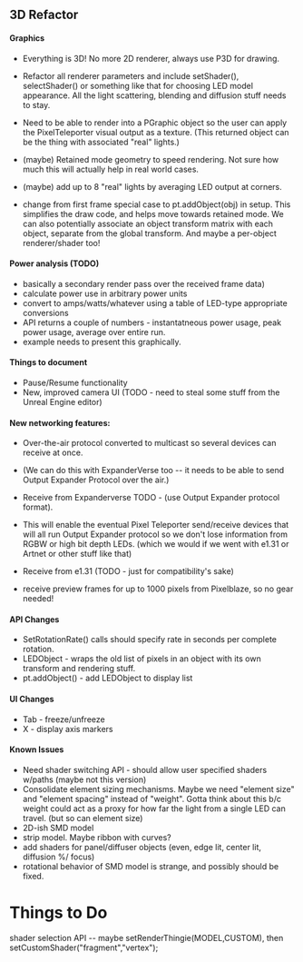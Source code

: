 ## 3D Refactor



#### Graphics
- Everything is 3D! No more 2D renderer, always use P3D for drawing.

- Refactor all renderer parameters and include setShader(), selectShader() or something like that for
choosing LED model appearance.   All the light scattering, blending and diffusion stuff needs to stay.

- Need to be able to render into a PGraphic object so the user can apply the PixelTeleporter visual output as
a texture. (This returned object can be the thing with associated "real" lights.)
- (maybe) Retained mode geometry to speed rendering.  Not sure how much this will actually
 help in real world cases.
- (maybe) add up to 8 "real" lights by averaging LED output at corners. 

- change from first frame special case to pt.addObject(obj) in setup.  This simplifies the draw code, and helps move
towards retained mode.   We can also potentially associate an object transform matrix with each object, separate from
the global transform.   And maybe a per-object renderer/shader too!


#### Power analysis (TODO)
- basically a secondary render pass over the received frame data)
- calculate power use in arbitrary power units
- convert to amps/watts/whatever using a table of LED-type appropriate conversions
- API returns a couple of numbers -  instantatneous power usage, peak power usage, average over entire run.
- example needs to present this graphically.

#### Things to document
- Pause/Resume functionality
- New, improved camera UI (TODO - need to steal some stuff from the Unreal Engine editor)

#### New networking features: 
- Over-the-air protocol converted to multicast so several devices can receive at once.  
- (We can do this with ExpanderVerse too -- it needs to be able to send Output Expander Protocol over the air.)
- Receive from Expanderverse TODO - (use Output Expander protocol format).
- This will enable the eventual Pixel Teleporter send/receive devices that will all run Output Expander protocol so we don't lose information from RGBW or high bit depth LEDs.
 (which we would if we went with e1.31 or Artnet or other stuff like that)

- Receive from e1.31 (TODO - just for compatibility's sake)
- receive preview frames for up to 1000 pixels from Pixelblaze, so no gear needed!

#### API Changes
- SetRotationRate() calls should specify rate in seconds per complete rotation.
- LEDObject - wraps the old list of pixels in an object with its own transform and rendering stuff.
- pt.addObject() - add LEDObject to display list

#### UI Changes
- Tab - freeze/unfreeze
- X - display axis markers

#### Known Issues
- Need shader switching API - should allow user specified shaders w/paths (maybe not this version)
- Consolidate element sizing mechanisms.   Maybe we need "element size" and "element spacing" instead of "weight". Gotta think about this b/c weight 
could act as a proxy for how far the light from a single LED can travel.  (but so can element size)
- 2D-ish SMD model
- strip model.  Maybe ribbon with curves?
- add shaders for panel/diffuser objects (even, edge lit, center lit, diffusion %/ focus)
- rotational behavior of SMD model is strange, and possibly should be fixed.

# Things to Do
shader selection API -- maybe setRenderThingie(MODEL,CUSTOM), then setCustomShader("fragment","vertex");